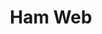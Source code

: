 ---
layout: home

title: Ham Web
titleTemplate: 个人网站

hero:
  name: Ham Web
  text: 世界那么大，真的好好玩儿~
  tagline: 这里好好玩儿
  image:
    src: /pure-logo.png
    alt: logo
  actions:
    - theme: brand
      text: 看看我的世界
      link: /markdown/technology-space/vue/vue
    - theme: alt
      text: GitHub
      link: https://github.com/yxiuzhu/ham-blog

features:
  - icon: ⚡️
    title: 技术文章
    details: 通过文字将技术能力进行整合输出，通过输出加深对于知识进一步的理解，促进系统性的学习
  - icon: 🖖
    title: 生活纪要
    details: 将工作规划、成果心得进行记录，便于复盘总结，利用自由的空间放飞不羁的心
  - icon: 🛠️
    title: 网站定位
    details: 这是一个杂烩工具箱，既是展示作者的渠道，也是提升自我的大平台
---